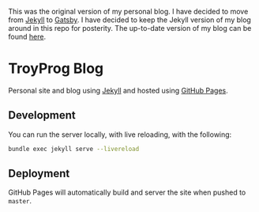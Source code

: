 This was the original version of my personal blog. I have decided to move from [Jekyll](https://jekyllrb.com/) to [Gatsby](https://www.gatsbyjs.org/). I have decided to keep the Jekyll version of my blog around in this repo for posterity. The up-to-date version of my blog can be found [here](https://github.com/tmr08c/tmr08c.github.io/).

# TroyProg Blog

Personal site and blog using [Jekyll](https://jekyllrb.com/) and hosted using [GitHub Pages](https://pages.github.com/).

## Development

You can run the server locally, with live reloading, with the following:

```bash
bundle exec jekyll serve --livereload
```

## Deployment

GitHub Pages will automatically build and server the site when pushed to `master`.
